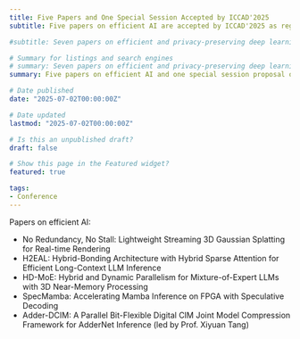 ```yaml
---
title: Five Papers and One Special Session Accepted by ICCAD'2025
subtitle: Five papers on efficient AI are accepted by ICCAD'2025 as regular papers. We are also organizing a special session on privacy-preserving AI.

#subtitle: Seven papers on efficient and privacy-preserving deep learning are accepted by ICCAD'2024 as regular papers, including "OSCA&#58; End-to-end Serial Stochastic Computing Neural Acceleration with Fine-grained Scaling and Piecewise Activation", "HG-PIPE&#58; Vision Transformer Acceleration with Hybrid-Grained Pipeline", "ProPD&#58; Dynamic Token Tree Pruning and Generation for LLM Parallel Decoding", "AdapMoE&#58; Adaptive Sensitivity-based Expert Gating and Management for Efficient MoE Inference", "MCUBERT&#58; Memory-Efficient BERT Inference on Commodity Microcontrollers", "PrivQuant&#58; Communication-Efficient Private Inference with Quantized Network/Protocol Co-Optimization", and "FlexHE&#58; A flexible Kernel Generation Framework for Homomorphic Encryption-Based Private Inference".

# Summary for listings and search engines
# summary: Seven papers on efficient and privacy-preserving deep learning are accepted by ICCAD'2024 as regular papers, including "OSCA&#58; End-to-end Serial Stochastic Computing Neural Acceleration with Fine-grained Scaling and Piecewise Activation", "HG-PIPE&#58; Vision Transformer Acceleration with Hybrid-Grained Pipeline", "ProPD&#58; Dynamic Token Tree Pruning and Generation for LLM Parallel Decoding", "AdapMoE&#58; Adaptive Sensitivity-based Expert Gating and Management for Efficient MoE Inference", "MCUBERT&#58; Memory-Efficient BERT Inference on Commodity Microcontrollers", "PrivQuant&#58; Communication-Efficient Private Inference with Quantized Network/Protocol Co-Optimization", and "FlexHE&#58; A flexible Kernel Generation Framework for Homomorphic Encryption-Based Private Inference".
summary: Five papers on efficient AI and one special session proposal on privacy-preserving AI are accepted by ICCAD'2025.

# Date published
date: "2025-07-02T00:00:00Z"

# Date updated
lastmod: "2025-07-02T00:00:00Z"

# Is this an unpublished draft?
draft: false

# Show this page in the Featured widget?
featured: true

tags:
- Conference
---
```


Papers on efficient AI:
- No Redundancy, No Stall: Lightweight Streaming 3D Gaussian Splatting for Real-time Rendering
- H2EAL: Hybrid-Bonding Architecture with Hybrid Sparse Attention for Efficient Long-Context LLM Inference
- HD-MoE: Hybrid and Dynamic Parallelism for Mixture-of-Expert LLMs with 3D Near-Memory Processing
- SpecMamba: Accelerating Mamba Inference on FPGA with Speculative Decoding
- Adder-DCIM: A Parallel Bit-Flexible Digital CIM Joint Model Compression Framework for AdderNet Inference (led by Prof. Xiyuan Tang)
